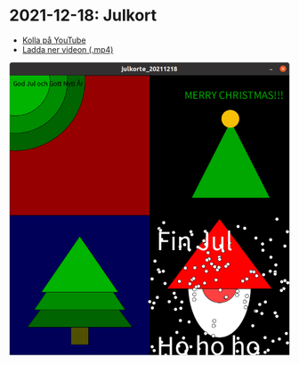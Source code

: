 # 2021-12-18: Julkort

* [Kolla på YouTube](https://youtu.be/YIf3dGh4ikY)
* [Ladda ner videon (.mp4)](julkort_20211218.mp4)

![2021-12-18: Julkort](julkort_20211218.png)
